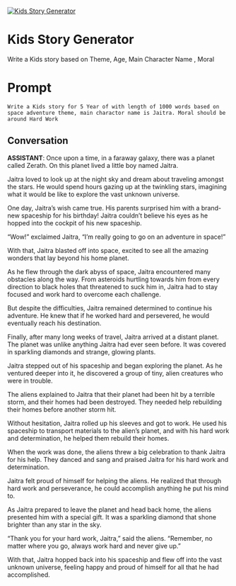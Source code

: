 
[![Kids Story Generator](https://flow-prompt-covers.s3.us-west-1.amazonaws.com/icon/illustrative/illus_7.png)]()
# Kids Story Generator 
Write a Kids story based on Theme, Age, Main Character Name , Moral

# Prompt

```
Write a Kids story for 5 Year of with length of 1000 words based on space adventure theme, main charactor name is Jaitra. Moral should be around Hard Work
```

## Conversation

**ASSISTANT**: Once upon a time, in a faraway galaxy, there was a planet called Zerath. On this planet lived a little boy named Jaitra. 



Jaitra loved to look up at the night sky and dream about traveling amongst the stars. He would spend hours gazing up at the twinkling stars, imagining what it would be like to explore the vast unknown universe. 



One day, Jaitra’s wish came true. His parents surprised him with a brand-new spaceship for his birthday! Jaitra couldn’t believe his eyes as he hopped into the cockpit of his new spaceship. 



“Wow!” exclaimed Jaitra, “I’m really going to go on an adventure in space!”



With that, Jaitra blasted off into space, excited to see all the amazing wonders that lay beyond his home planet.



As he flew through the dark abyss of space, Jaitra encountered many obstacles along the way. From asteroids hurtling towards him from every direction to black holes that threatened to suck him in, Jaitra had to stay focused and work hard to overcome each challenge.



But despite the difficulties, Jaitra remained determined to continue his adventure. He knew that if he worked hard and persevered, he would eventually reach his destination.



Finally, after many long weeks of travel, Jaitra arrived at a distant planet. The planet was unlike anything Jaitra had ever seen before. It was covered in sparkling diamonds and strange, glowing plants.



Jaitra stepped out of his spaceship and began exploring the planet. As he ventured deeper into it, he discovered a group of tiny, alien creatures who were in trouble.



The aliens explained to Jaitra that their planet had been hit by a terrible storm, and their homes had been destroyed. They needed help rebuilding their homes before another storm hit.



Without hesitation, Jaitra rolled up his sleeves and got to work. He used his spaceship to transport materials to the alien’s planet, and with his hard work and determination, he helped them rebuild their homes.



When the work was done, the aliens threw a big celebration to thank Jaitra for his help. They danced and sang and praised Jaitra for his hard work and determination.



Jaitra felt proud of himself for helping the aliens. He realized that through hard work and perseverance, he could accomplish anything he put his mind to.



As Jaitra prepared to leave the planet and head back home, the aliens presented him with a special gift. It was a sparkling diamond that shone brighter than any star in the sky.



“Thank you for your hard work, Jaitra,” said the aliens. “Remember, no matter where you go, always work hard and never give up.”



With that, Jaitra hopped back into his spaceship and flew off into the vast unknown universe, feeling happy and proud of himself for all that he had accomplished.


